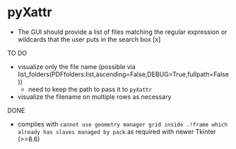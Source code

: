 # pyXattr

- The GUI should provide a list of files matching the regular expression or wildcards that the user puts in the search box [x] 


TO DO
- visualize only the file name (possible via  list_folders(PDFfolders:list,ascending=False,DEBUG=True,fullpath=False))
    - need to keep the path to pass it to `pyXattr`
- visualize the filename on multiple rows as necessary


DONE

- complies with `cannot use geometry manager grid inside .!frame which already has slaves managed by pack` as required with newer Tkinter (>=8.6)